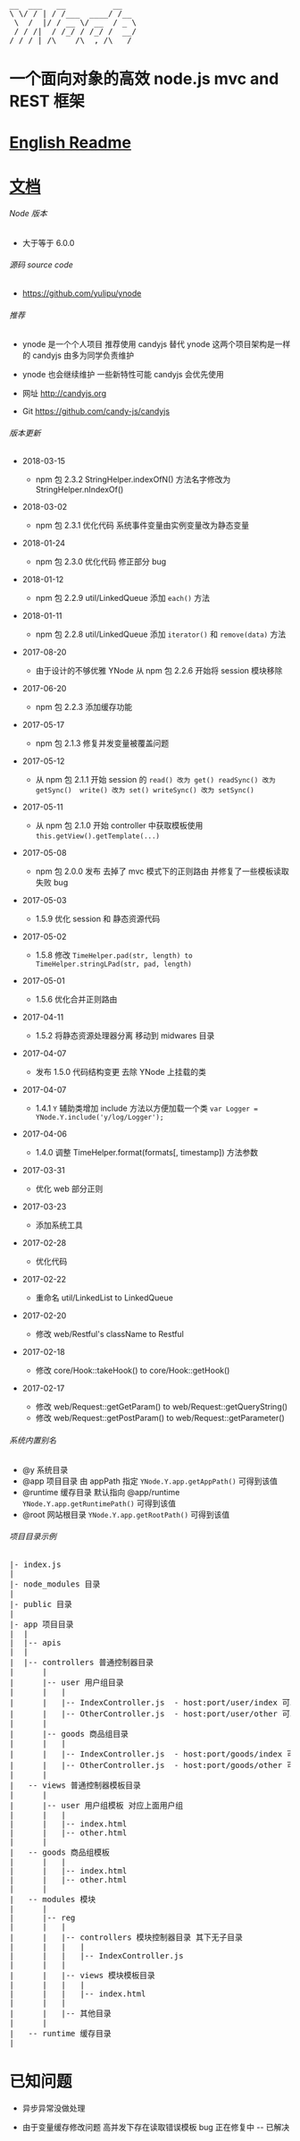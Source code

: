 <pre>
__  ___   __          __
\ \/ / | / /___  ____/ /__
 \  /  |/ / __ \/ __  / _ \
 / / /|  / /_/ / /_/ /  __/
/_/_/ |_/\____/\__,_/\___/
</pre>

# 一个面向对象的高效 node.js mvc and REST 框架

# [English Readme](./README_EN.md)
# [文档](https://yulipu.github.io)

###### Node 版本

+ 大于等于 6.0.0

###### 源码 source code

+ https://github.com/yulipu/ynode

###### 推荐

+ ynode 是一个个人项目 推荐使用 candyjs 替代 ynode 这两个项目架构是一样的 candyjs 由多为同学负责维护

+ ynode 也会继续维护 一些新特性可能 candyjs 会优先使用

+ 网址 http://candyjs.org

+ Git https://github.com/candy-js/candyjs

###### 版本更新

+ 2018-03-15

    * npm 包 2.3.2 StringHelper.indexOfN() 方法名字修改为 StringHelper.nIndexOf()

+ 2018-03-02

    * npm 包 2.3.1 优化代码 系统事件变量由实例变量改为静态变量

+ 2018-01-24

    * npm 包 2.3.0 优化代码 修正部分 bug

+ 2018-01-12

    * npm 包 2.2.9 util/LinkedQueue 添加 ```each()``` 方法

+ 2018-01-11

    * npm 包 2.2.8 util/LinkedQueue 添加 ```iterator()``` 和 ```remove(data)``` 方法

+ 2017-08-20

    * 由于设计的不够优雅 YNode 从 npm 包 2.2.6 开始将 session 模块移除

+ 2017-06-20

    * npm 包 2.2.3 添加缓存功能

+ 2017-05-17

    * npm 包 2.1.3 修复并发变量被覆盖问题

+ 2017-05-12

    * 从 npm 包 2.1.1 开始 session 的 ```read() 改为 get() readSync() 改为 getSync()  write() 改为 set() writeSync() 改为 setSync()```

+ 2017-05-11

    * 从 npm 包 2.1.0 开始 controller 中获取模板使用 ```this.getView().getTemplate(...)```

+ 2017-05-08

    * npm 包 2.0.0 发布 去掉了 mvc 模式下的正则路由 并修复了一些模板读取失败 bug

+ 2017-05-03

    * 1.5.9 优化 session 和 静态资源代码

+ 2017-05-02

    * 1.5.8 修改 ```TimeHelper.pad(str, length) to TimeHelper.stringLPad(str, pad, length)```

+ 2017-05-01

    * 1.5.6 优化合并正则路由

+ 2017-04-11

    * 1.5.2 将静态资源处理器分离 移动到 midwares 目录

+ 2017-04-07

    * 发布 1.5.0 代码结构变更 去除 YNode 上挂载的类

+ 2017-04-07

    * 1.4.1 ```Y``` 辅助类增加 include 方法以方便加载一个类 ```var Logger = YNode.Y.include('y/log/Logger');```

+ 2017-04-06

    * 1.4.0 调整 TimeHelper.format(formats[, timestamp]) 方法参数

+ 2017-03-31

    * 优化 web 部分正则

+ 2017-03-23

    * 添加系统工具

+ 2017-02-28

    * 优化代码

+ 2017-02-22

    * 重命名 util/LinkedList to LinkedQueue

+ 2017-02-20

    * 修改 web/Restful's className to Restful

+ 2017-02-18

    * 修改 core/Hook::takeHook() to core/Hook::getHook()

+ 2017-02-17

    * 修改 web/Request::getGetParam() to web/Request::getQueryString()
    * 修改 web/Request::getPostParam() to web/Request::getParameter()

###### 系统内置别名

+ @y  系统目录
+ @app  项目目录 由 appPath 指定 ```YNode.Y.app.getAppPath()``` 可得到该值
+ @runtime  缓存目录 默认指向 @app/runtime ```YNode.Y.app.getRuntimePath()``` 可得到该值
+ @root  网站根目录 ```YNode.Y.app.getRootPath()``` 可得到该值

###### 项目目录示例

<pre>
|- index.js
|
|- node_modules 目录
|
|- public 目录
|
|- app 项目目录
|  |
|  |-- apis
|  |
|  |-- controllers 普通控制器目录
|      |
|      |-- user 用户组目录
|      |   |
|      |   |-- IndexController.js  - host:port/user/index 可以访问到该类
|      |   |-- OtherController.js  - host:port/user/other 可以访问到该类
|      |
|      |-- goods 商品组目录
|      |   |
|      |   |-- IndexController.js  - host:port/goods/index 可以访问到该类
|      |   |-- OtherController.js  - host:port/goods/other 可以访问到该类
|      |
|   -- views 普通控制器模板目录
|      |
|      |-- user 用户组模板 对应上面用户组
|      |   |
|      |   |-- index.html
|      |   |-- other.html
|      |
|   -- goods 商品组模板
|      |   |
|      |   |-- index.html
|      |   |-- other.html
|      |
|   -- modules 模块
|      |
|      |-- reg
|      |   |
|      |   |-- controllers 模块控制器目录 其下无子目录
|      |   |   |
|      |   |   |-- IndexController.js
|      |   |
|      |   |-- views 模块模板目录
|      |   |   |
|      |   |   |-- index.html
|      |   |
|      |   |-- 其他目录
|      |
|   -- runtime 缓存目录
|
</pre>

# 已知问题

+ 异步异常没做处理

+ 由于变量缓存修改问题 高并发下存在读取错误模板 bug 正在修复中 -- 已解决
